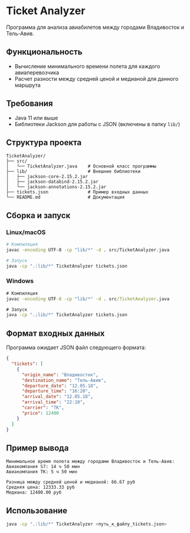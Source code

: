 # Ticket Analyzer

Программа для анализа авиабилетов между городами Владивосток и Тель-Авив.

## Функциональность

- Вычисление минимального времени полета для каждого авиаперевозчика
- Расчет разности между средней ценой и медианой для данного маршрута

## Требования

- Java 11 или выше
- Библиотеки Jackson для работы с JSON (включены в папку `lib/`)

## Структура проекта

```
TicketAnalyzer/
├── src/
│   └── TicketAnalyzer.java    # Основной класс программы
├── lib/                       # Внешние библиотеки
│   ├── jackson-core-2.15.2.jar
│   ├── jackson-databind-2.15.2.jar
│   └── jackson-annotations-2.15.2.jar
├── tickets.json               # Пример входных данных
└── README.md                  # Документация
```

## Сборка и запуск

### Linux/macOS
```bash
# Компиляция
javac -encoding UTF-8 -cp "lib/*" -d . src/TicketAnalyzer.java

# Запуск
java -cp ".:lib/*" TicketAnalyzer tickets.json
```

### Windows
```cmd
# Компиляция
javac -encoding UTF-8 -cp "lib/*" -d . src/TicketAnalyzer.java

# Запуск
java -cp ".;lib/*" TicketAnalyzer tickets.json
```

## Формат входных данных

Программа ожидает JSON файл следующего формата:

```json
{
  "tickets": [
    {
      "origin_name": "Владивосток",
      "destination_name": "Тель-Авив",
      "departure_date": "12.05.18",
      "departure_time": "16:20",
      "arrival_date": "12.05.18",
      "arrival_time": "22:10",
      "carrier": "TK",
      "price": 12400
    }
  ]
}
```

## Пример вывода

```
Минимальное время полета между городами Владивосток и Тель-Авив:
Авиакомпания S7: 14 ч 50 мин
Авиакомпания TK: 5 ч 50 мин

Разница между средней ценой и медианой: 66.67 руб
Средняя цена: 12333.33 руб
Медиана: 12400.00 руб
```

## Использование

```bash
java -cp ".:lib/*" TicketAnalyzer <путь_к_файлу_tickets.json>
```